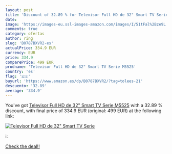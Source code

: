 ```yaml
---
layout: post
title: 'Discount of 32.89 % for Televisor Full HD de 32" Smart TV Serie '
date: 
image: 'https://images-eu.ssl-images-amazon.com/images/I/51tFal%2Bze9L._SL200_.jpg'
comments: true
category: ofertas
author: ring
slug: 'B0787BXVR2-es'
actualPrice: 334.9 EUR
currency: EUR
price: 334.9
comparePrice: 499 EUR
prodname: 'Televisor Full HD de 32" Smart TV Serie M5525'
country: 'es'
flag: '🇪🇸'
buyurl: 'https://www.amazon.es/dp/B0787BXVR2/?tag=tolees-21'
descuento: '32.89'
average: '334.9'
---
```


You've got [Televisor Full HD de 32" Smart TV Serie M5525](https://www.amazon.es/dp/B0787BXVR2/?tag=tolees-21) with a  32.89 % discount, with final price of 334.9 EUR (original: 499 EUR) at the following link:

[![Televisor Full HD de 32" Smart TV Serie ](https://images-eu.ssl-images-amazon.com/images/I/51tFal%2Bze9L._SL200_.jpg)](https://www.amazon.es/dp/B0787BXVR2/?tag=tolees-21)

ℹ️:


[Check the deal!!](https://www.amazon.es/dp/B0787BXVR2/?tag=tolees-21)
